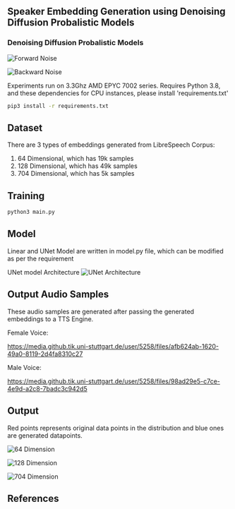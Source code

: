 ## Speaker Embedding Generation using Denoising Diffusion Probalistic Models

### Denoising Diffusion Probalistic Models
![Forward Noise](https://github.tik.uni-stuttgart.de/FlorianLux/SpeakerEmbeddingGenerationDenoisingDiffusion/blob/master/figures/Forward_noise.png)

![Backward Noise](https://github.tik.uni-stuttgart.de/FlorianLux/SpeakerEmbeddingGenerationDenoisingDiffusion/blob/master/figures/backward_noise.png)

Experiments run on 3.3Ghz AMD EPYC 7002 series. Requires Python 3.8, and these dependencies for CPU instances, please install 'requirements.txt'

```bash
pip3 install -r requirements.txt
```

## Dataset

There are 3 types of embeddings generated from LibreSpeech Corpus: 
1. 64 Dimensional, which has 19k samples
2. 128 Dimensional, which has 49k samples
3. 704 Dimensional, which has 5k samples

## Training
```bash
python3 main.py
```

## Model

Linear and UNet Model are written in model.py file, which can be modified as per the requirement

UNet model Architecture
![UNet Architecture](https://github.tik.uni-stuttgart.de/FlorianLux/SpeakerEmbeddingGenerationDenoisingDiffusion/blob/master/figures/Unet.drawio.png)
## Output Audio Samples
These audio samples are generated after passing the generated embeddings to a TTS Engine. 


Female Voice:  

https://media.github.tik.uni-stuttgart.de/user/5258/files/afb624ab-1620-49a0-8119-2d4fa8310c27

Male Voice: 

https://media.github.tik.uni-stuttgart.de/user/5258/files/98ad29e5-c7ce-4e9d-a2c8-7badc3c942d5

## Output
Red points represents original data points in the distribution and blue ones are generated datapoints. 

![64 Dimension](https://github.tik.uni-stuttgart.de/FlorianLux/SpeakerEmbeddingGenerationDenoisingDiffusion/blob/master/figures/After%20DDM%20Both%2064UNET_dimension_embedding_datapoints.png)

![128 Dimension](https://github.tik.uni-stuttgart.de/FlorianLux/SpeakerEmbeddingGenerationDenoisingDiffusion/blob/master/figures/After%20DDM%20Both%20128_dimension_embedding_datapoints.png)

![704 Dimension](https://github.tik.uni-stuttgart.de/FlorianLux/SpeakerEmbeddingGenerationDenoisingDiffusion/blob/master/figures/After%20DDM%20Both%20704_dimension_embedding_datapoints.png)
## References






